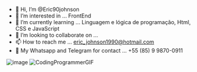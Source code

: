 - 👋 Hi, I’m @Eric90johnson
- 👀 I’m interested in ...  FrontEnd
- 🌱 I’m currently learning ... Linguagem e  lógica de  programação, Html,  CSS e JavaScript
- 💞️ I’m looking to collaborate on ...
- 📫 How to reach me ... eric_johnson1990@hotmail.com
-  📱 My Whatsapp and Telegram for contact ... +55 (85) 9 9870-0911

![image](https://user-images.githubusercontent.com/95862960/170157327-f6946022-e851-42cf-a33b-9bfec4a117da.png)
![CodingProgrammerGIF](https://user-images.githubusercontent.com/95862960/170157408-a3b0f886-ff17-4360-b899-668ff93c2c4a.gif)

<!---
Eric90johnson/Eric90johnson is a ✨ special ✨ repository because its `README.md` (this file) appears on your GitHub profile.
You can click the Preview link to take a look at your changes.
--->
